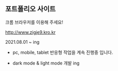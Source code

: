 
## 포트폴리오 사이트

크롬 브라우저를 이용해 주세요!

http://www.zigje9.kro.kr



2021.08.01 ~ ing

- pc, mobile, tablet 반응형 작업을 계속 진행중 입니다.

- dark mode & light mode 개발 ing
